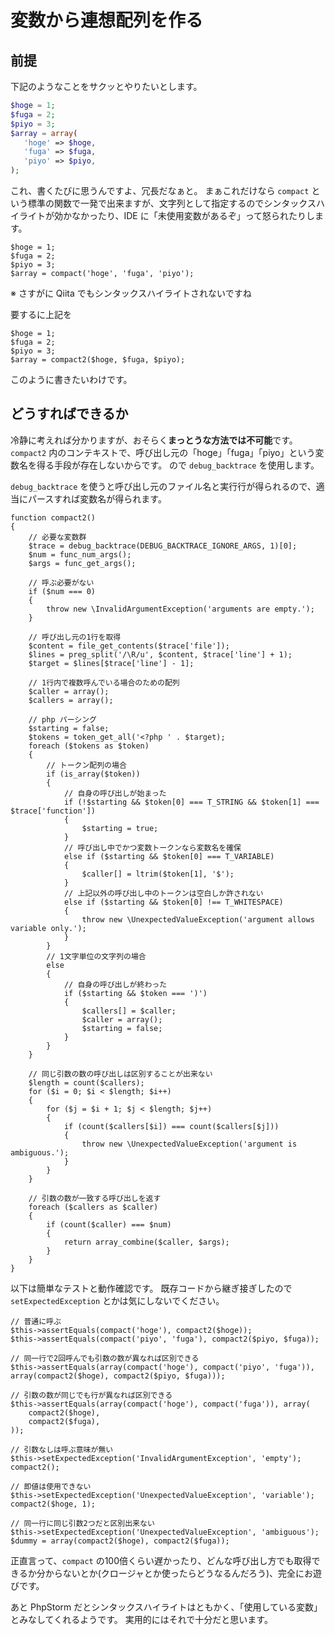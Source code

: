 # 変数から連想配列を作る

## 前提

下記のようなことをサクッとやりたいとします。

```php
$hoge = 1;
$fuga = 2;
$piyo = 3;
$array = array(
   'hoge' => $hoge,
   'fuga' => $fuga,
   'piyo' => $piyo,
);
```

これ、書くたびに思うんですよ、冗長だなぁと。
まぁこれだけなら `compact` という標準の関数で一発で出来ますが、文字列として指定するのでシンタックスハイライトが効かなかったり、IDE に「未使用変数があるぞ」って怒られたりします。

```php:compact
$hoge = 1;
$fuga = 2;
$piyo = 3;
$array = compact('hoge', 'fuga', 'piyo');
```

※ さすがに Qiita でもシンタックスハイライトされないですね

要するに上記を

```php:理想
$hoge = 1;
$fuga = 2;
$piyo = 3;
$array = compact2($hoge, $fuga, $piyo);
```

このように書きたいわけです。

## どうすればできるか

冷静に考えれば分かりますが、おそらく**まっとうな方法では不可能**です。
`compact2` 内のコンテキストで、呼び出し元の「hoge」「fuga」「piyo」という変数名を得る手段が存在しないからです。
ので `debug_backtrace` を使用します。

`debug_backtrace` を使うと呼び出し元のファイル名と実行行が得られるので、適当にパースすれば変数名が得られます。

```php:compact2
function compact2()
{
    // 必要な変数群
    $trace = debug_backtrace(DEBUG_BACKTRACE_IGNORE_ARGS, 1)[0];
    $num = func_num_args();
    $args = func_get_args();

    // 呼ぶ必要がない
    if ($num === 0)
    {
        throw new \InvalidArgumentException('arguments are empty.');
    }

    // 呼び出し元の1行を取得
    $content = file_get_contents($trace['file']);
    $lines = preg_split('/\R/u', $content, $trace['line'] + 1);
    $target = $lines[$trace['line'] - 1];

    // 1行内で複数呼んでいる場合のための配列
    $caller = array();
    $callers = array();

    // php パーシング
    $starting = false;
    $tokens = token_get_all('<?php ' . $target);
    foreach ($tokens as $token)
    {
        // トークン配列の場合
        if (is_array($token))
        {
            // 自身の呼び出しが始まった
            if (!$starting && $token[0] === T_STRING && $token[1] === $trace['function'])
            {
                $starting = true;
            }
            // 呼び出し中でかつ変数トークンなら変数名を確保
            else if ($starting && $token[0] === T_VARIABLE)
            {
                $caller[] = ltrim($token[1], '$');
            }
            // 上記以外の呼び出し中のトークンは空白しか許されない
            else if ($starting && $token[0] !== T_WHITESPACE)
            {
                throw new \UnexpectedValueException('argument allows variable only.');
            }
        }
        // 1文字単位の文字列の場合
        else
        {
            // 自身の呼び出しが終わった
            if ($starting && $token === ')')
            {
                $callers[] = $caller;
                $caller = array();
                $starting = false;
            }
        }
    }

    // 同じ引数の数の呼び出しは区別することが出来ない
    $length = count($callers);
    for ($i = 0; $i < $length; $i++)
    {
        for ($j = $i + 1; $j < $length; $j++)
        {
            if (count($callers[$i]) === count($callers[$j]))
            {
                throw new \UnexpectedValueException('argument is ambiguous.');
            }
        }
    }

    // 引数の数が一致する呼び出しを返す
    foreach ($callers as $caller)
    {
        if (count($caller) === $num)
        {
            return array_combine($caller, $args);
        }
    }
}
```

以下は簡単なテストと動作確認です。
既存コードから継ぎ接ぎしたので `setExpectedException` とかは気にしないでください。 

```php:test
// 普通に呼ぶ
$this->assertEquals(compact('hoge'), compact2($hoge));
$this->assertEquals(compact('piyo', 'fuga'), compact2($piyo, $fuga));

// 同一行で2回呼んでも引数の数が異なれば区別できる
$this->assertEquals(array(compact('hoge'), compact('piyo', 'fuga')), array(compact2($hoge), compact2($piyo, $fuga)));

// 引数の数が同じでも行が異なれば区別できる
$this->assertEquals(array(compact('hoge'), compact('fuga')), array(
    compact2($hoge),
    compact2($fuga),
));

// 引数なしは呼ぶ意味が無い
$this->setExpectedException('InvalidArgumentException', 'empty');
compact2();

// 即値は使用できない
$this->setExpectedException('UnexpectedValueException', 'variable');
compact2($hoge, 1);

// 同一行に同じ引数2つだと区別出来ない
$this->setExpectedException('UnexpectedValueException', 'ambiguous');
$dummy = array(compact2($hoge), compact2($fuga));
```

正直言って、`compact` の100倍くらい遅かったり、どんな呼び出し方でも取得できるか分からないとか(クロージャとか使ったらどうなるんだろう)、完全にお遊びです。

あと PhpStorm だとシンタックスハイライトはともかく、「使用している変数」とみなしてくれるようです。
実用的にはそれで十分だと思います。
